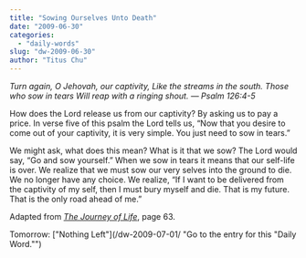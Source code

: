 ```yaml
---
title: "Sowing Ourselves Unto Death"
date: "2009-06-30"
categories: 
  - "daily-words"
slug: "dw-2009-06-30"
author: "Titus Chu"
---
```


_Turn again, O Jehovah, our captivity, Like the streams in the south. Those who sow in tears Will reap with a ringing shout. — Psalm 126:4-5_

How does the Lord release us from our captivity? By asking us to pay a price. In verse five of this psalm the Lord tells us, “Now that you desire to come out of your captivity, it is very simple. You just need to sow in tears.”

We might ask, what does this mean? What is it that we sow? The Lord would say, “Go and sow yourself.” When we sow in tears it means that our self-life is over. We realize that we must sow our very selves into the ground to die. We no longer have any choice. We realize, “If I want to be delivered from the captivity of my self, then I must bury myself and die. That is my future. That is the only road ahead of me.”

Adapted from [_The Journey of Life_](/book-journey-of-life/ "Go to the entry for this book"), page 63.

Tomorrow: ["Nothing Left"](/dw-2009-07-01/ "Go to the entry for this "Daily Word."")

